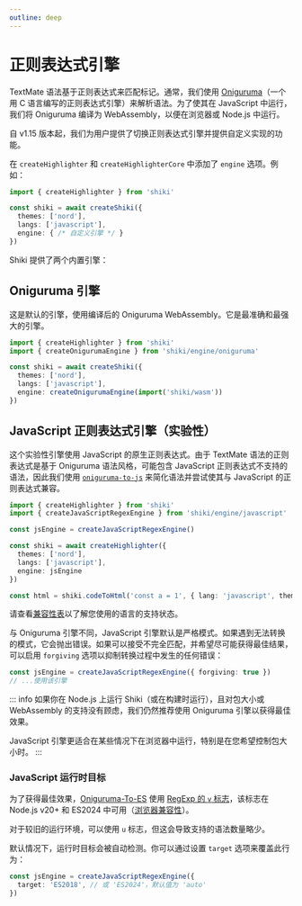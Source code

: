 ```yaml
---
outline: deep
---
```


# 正则表达式引擎

TextMate 语法基于正则表达式来匹配标记。通常，我们使用 [Oniguruma](https://github.com/kkos/oniguruma)（一个用 C 语言编写的正则表达式引擎）来解析语法。为了使其在 JavaScript 中运行，我们将 Oniguruma 编译为 WebAssembly，以便在浏览器或 Node.js 中运行。

自 v1.15 版本起，我们为用户提供了切换正则表达式引擎并提供自定义实现的功能。

在 `createHighlighter` 和 `createHighlighterCore` 中添加了 `engine` 选项。例如：

```ts
import { createHighlighter } from 'shiki'

const shiki = await createShiki({
  themes: ['nord'],
  langs: ['javascript'],
  engine: { /* 自定义引擎 */ }
})
```

Shiki 提供了两个内置引擎：

## Oniguruma 引擎

这是默认的引擎，使用编译后的 Oniguruma WebAssembly。它是最准确和最强大的引擎。

```ts
import { createHighlighter } from 'shiki'
import { createOnigurumaEngine } from 'shiki/engine/oniguruma'

const shiki = await createShiki({
  themes: ['nord'],
  langs: ['javascript'],
  engine: createOnigurumaEngine(import('shiki/wasm'))
})
```

## JavaScript 正则表达式引擎（实验性）

这个实验性引擎使用 JavaScript 的原生正则表达式。由于 TextMate 语法的正则表达式是基于 Oniguruma 语法风格，可能包含 JavaScript 正则表达式不支持的语法，因此我们使用 [`oniguruma-to-js`](https://github.com/antfu/oniguruma-to-js) 来简化语法并尝试使其与 JavaScript 的正则表达式兼容。

```ts {2,4,9}
import { createHighlighter } from 'shiki'
import { createJavaScriptRegexEngine } from 'shiki/engine/javascript'

const jsEngine = createJavaScriptRegexEngine()

const shiki = await createHighlighter({
  themes: ['nord'],
  langs: ['javascript'],
  engine: jsEngine
})

const html = shiki.codeToHtml('const a = 1', { lang: 'javascript', theme: 'nord' })
```

请查看[兼容性表](/references/engine-js-compat)以了解您使用的语言的支持状态。

与 Oniguruma 引擎不同，JavaScript 引擎默认是严格模式。如果遇到无法转换的模式，它会抛出错误。如果可以接受不完全匹配，并希望尽可能获得最佳结果，可以启用 `forgiving` 选项以抑制转换过程中发生的任何错误：

```ts
const jsEngine = createJavaScriptRegexEngine({ forgiving: true })
// ...使用该引擎
```

::: info
如果你在 Node.js 上运行 Shiki（或在构建时运行），且对包大小或 WebAssembly 的支持没有顾虑，我们仍然推荐使用 Oniguruma 引擎以获得最佳效果。

JavaScript 引擎更适合在某些情况下在浏览器中运行，特别是在您希望控制包大小时。
:::

### JavaScript 运行时目标

为了获得最佳效果，[Oniguruma-To-ES](https://github.com/slevithan/oniguruma-to-es) 使用 [RegExp 的 `v` 标志](https://developer.mozilla.org/en-US/docs/Web/JavaScript/Reference/Global_Objects/RegExp/unicodeSets)，该标志在 Node.js v20+ 和 ES2024 中可用（[浏览器兼容性](https://developer.mozilla.org/en-US/docs/Web/JavaScript/Reference/Global_Objects/RegExp/unicodeSets#browser_compatibility)）。

对于较旧的运行环境，可以使用 `u` 标志，但这会导致支持的语法数量略少。

默认情况下，运行时目标会被自动检测。你可以通过设置 `target` 选项来覆盖此行为：

```ts
const jsEngine = createJavaScriptRegexEngine({
  target: 'ES2018', // 或 'ES2024'，默认值为 'auto'
})
```
